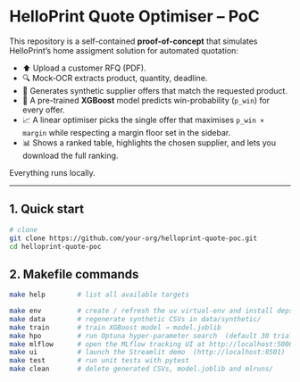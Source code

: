 # HelloPrint Quote Optimiser – PoC

This repository is a self-contained **proof-of-concept** that simulates HelloPrint’s home assigment solution for automated quotation:

* ⬆️ Upload a customer RFQ (PDF).  
* 🔍 Mock‐OCR extracts product, quantity, deadline.  
* 📝 Generates synthetic supplier offers that match the requested product.  
* 🤖 A pre-trained **XGBoost** model predicts win-probability (`p_win`) for every offer.  
* 📈 A linear optimiser picks the single offer that maximises `p_win × margin`
  while respecting a margin floor set in the sidebar.  
* 📊 Shows a ranked table, highlights the chosen supplier, and lets you
  download the full ranking.

Everything runs locally.

---

## 1. Quick start

```bash
# clone
git clone https://github.com/your-org/helloprint-quote-poc.git
cd helloprint-quote-poc
```

## 2. Makefile commands

```bash
make help        # list all available targets

make env         # create / refresh the uv virtual-env and install deps
make data        # regenerate synthetic CSVs in data/synthetic/
make train       # train XGBoost model → model.joblib
make hpo         # run Optuna hyper-parameter search  (default 30 trials)
make mlflow      # open the MLflow tracking UI at http://localhost:5000
make ui          # launch the Streamlit demo  (http://localhost:8501)
make test        # run unit tests with pytest
make clean       # delete generated CSVs, model.joblib and mlruns/
```